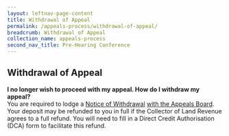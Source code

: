 ```yaml
---
layout: leftnav-page-content
title: Withdrawal of Appeal
permalink: /appeals-process/withdrawal-of-appeal/
breadcrumb: Withdrawal of Appeal
collection_name: appeals-process
second_nav_title: Pre-Hearing Conference
---
```


Withdrawal of Appeal
---

**I no longer wish to proceed with my appeal.  How do I withdraw my appeal?**<br>
You are required to lodge a <u>Notice of Withdrawal</u> [with the Appeals Board](/files/Regulation19-Withdrawal-of-appeal.pdf/).  Your deposit may be refunded to you in full if the Collector of Land Revenue agrees to a full refund.  You will need to fill in a Direct Credit Authorisation (DCA) form to facilitate this refund.
